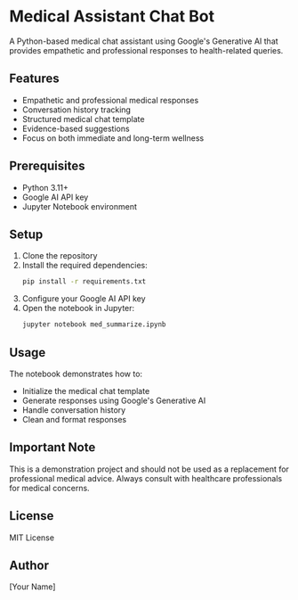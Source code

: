 # Medical Assistant Chat Bot

A Python-based medical chat assistant using Google's Generative AI that provides empathetic and professional responses to health-related queries.

## Features

- Empathetic and professional medical responses
- Conversation history tracking
- Structured medical chat template
- Evidence-based suggestions
- Focus on both immediate and long-term wellness

## Prerequisites

- Python 3.11+
- Google AI API key
- Jupyter Notebook environment

## Setup

1. Clone the repository
2. Install the required dependencies:
   ```bash
   pip install -r requirements.txt
   ```
3. Configure your Google AI API key
4. Open the notebook in Jupyter:
   ```bash
   jupyter notebook med_summarize.ipynb
   ```

## Usage

The notebook demonstrates how to:
- Initialize the medical chat template
- Generate responses using Google's Generative AI
- Handle conversation history
- Clean and format responses

## Important Note

This is a demonstration project and should not be used as a replacement for professional medical advice. Always consult with healthcare professionals for medical concerns.

## License

MIT License

## Author

[Your Name]
